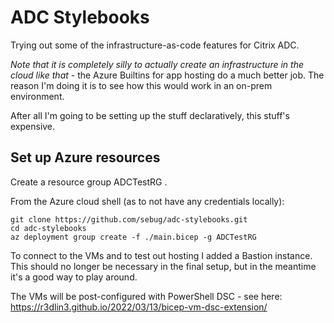# ADC Stylebooks
Trying out some of the infrastructure-as-code features for Citrix ADC.

*Note that it is completely silly to actually create an infrastructure in the cloud like that* - the Azure Builtins for app hosting do a much better job. The reason I'm doing it is to see how this would work in an on-prem environment.

After all I'm going to be setting up the stuff declaratively, this stuff's expensive.

## Set up Azure resources
Create a resource group ADCTestRG .

From the Azure cloud shell (as to not have any credentials locally):

    git clone https://github.com/sebug/adc-stylebooks.git
    cd adc-stylebooks
    az deployment group create -f ./main.bicep -g ADCTestRG

To connect to the VMs and to test out hosting I added a Bastion instance. This should no longer be necessary
in the final setup, but in the meantime it's a good way to play around.

The VMs will be post-configured with PowerShell DSC - see here: https://r3dlin3.github.io/2022/03/13/bicep-vm-dsc-extension/

